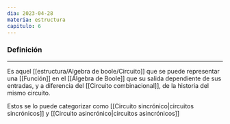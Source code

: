 ```yaml
---
dia: 2023-04-28
materia: estructura
capitulo: 6
---
```

### Definición
---
Es aquel [[estructura/Algebra de boole/Circuito]] que se puede representar una [[Función]] en el [[Álgebra de Boole]] que su salida dependiente de sus entradas, y a diferencia del [[Circuito combinacional]], de la historia del mismo circuito.

Estos se lo puede categorizar como [[Circuito sincrónico|circuitos sincrónicos]] y [[Circuito asincrónico|circuitos asincrónicos]]